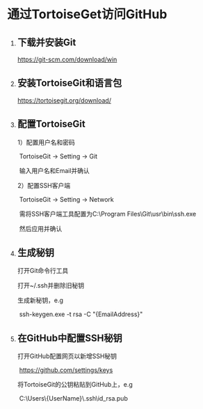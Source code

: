 # **通过TortoiseGet访问GitHub**

1. ## 下载并安装Git

   https://git-scm.com/download/win

2. ## 安装TortoiseGit和语言包

   https://tortoisegit.org/download/

3. ## 配置TortoiseGit

   1）配置用户名和密码

   ​	TortoiseGit -> Setting -> Git

   ​	输入用户名和Email并确认

   2）配置SSH客户端

   ​	TortoiseGit -> Setting -> Network

   ​	需将SSH客户端工具配置为C:\Program Files\Git\usr\bin\ssh.exe

   ​	然后应用并确认

4. ## 生成秘钥

   打开Git命令行工具

   打开~/.ssh并删除旧秘钥

   生成新秘钥，e.g

   ​	ssh-keygen.exe -t rsa -C "{EmailAddress}"

5. ## 在GitHub中配置SSH秘钥

   打开GitHub配置网页以新增SSH秘钥

   ​	https://github.com/settings/keys

   将TortoiseGit的公钥粘贴到GitHub上，e.g

   ​	C:\Users\\{UserName}\\.ssh\id_rsa.pub

